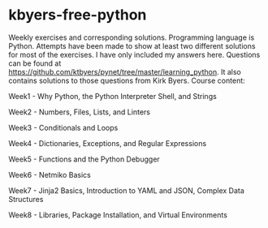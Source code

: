 # kbyers-free-python
Weekly exercises and corresponding solutions. Programming language is Python. Attempts have been made to show at least two different solutions for most of the exercises.
I have only included my answers here. Questions can be found at https://github.com/ktbyers/pynet/tree/master/learning_python. It also contains solutions to those questions from Kirk Byers.
Course content:

Week1 - Why Python, the Python Interpreter Shell, and Strings

Week2 - Numbers, Files, Lists, and Linters

Week3 - Conditionals and Loops

Week4 - Dictionaries, Exceptions, and Regular Expressions

Week5 - Functions and the Python Debugger

Week6 - Netmiko Basics

Week7 - Jinja2 Basics, Introduction to YAML and JSON, Complex Data Structures

Week8 - Libraries, Package Installation, and Virtual Environments
